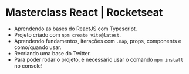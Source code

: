 # Masterclass React | Rocketseat
+ Aprendendo as bases do ReactJS com Typescript.
+ Projeto criado com ````npm create vite@latest````.
+ Aprendendo fundamentos, iterações com ````.map````, props, components e como/quando usar.
+ Recriando uma base do Twitter.
+ Para poder rodar o projeto, é necessario usar o comando ````npm install```` no console!
